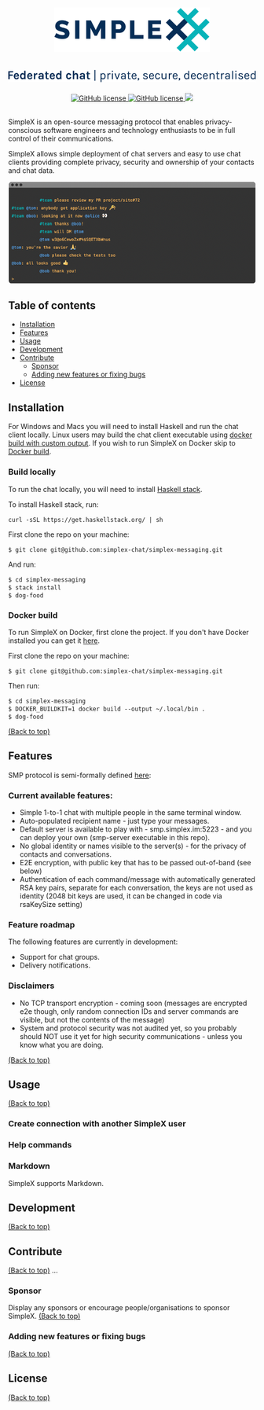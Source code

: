 <h1 align="center">
    <img src="logo.svg" alt="SimpleX logo" height="90">
</h1>
<h2 align="center">
    <img alt="Federated chat | private, secure, decentralised" src="strapline.svg" height="25">
</h2>

<div align="center">
    <a href="https://github.com/simplex-chat/simplex-messaging/actions?query=workflow%3Abuild" target="_blank">
        <img src="https://github.com/simplex-chat/simplex-messaging/workflows/build/badge.svg" alt="GitHub license">
    </a>
    <a href="https://github.com/simplex-chat/simplex-messaging/releases" target="_blank">
        <img src="https://img.shields.io/github/v/release/simplex-chat/simplex-messaging" alt="GitHub license">
    </a>
    <a>
        <img src="https://img.shields.io/github/last-commit/simplex-chat/simplex-messaging">
    </a>
    <!-- <a>
        <img src="https://img.shields.io/github/license/simplex-chat/simplex-messaging">
    </a> -->
</div>
<br>

SimpleX is an open-source messaging protocol that enables privacy-conscious software engineers and technology enthusiasts to be in full control of their communications.

SimpleX allows simple deployment of chat servers and easy to use chat clients providing complete privacy, security and ownership of your contacts and chat data.


<div align="center">
    <img alt="terminal chat" src="terminal.png">
</div>

## Table of contents

- [Installation](#installation)
- [Features](#features)
- [Usage](#usage)
- [Development](#development)
- [Contribute](#contribute)
    - [Sponsor](#sponsor)
    - [Adding new features or fixing bugs](#adding-new-features-or-fixing-bugs)
- [License](#license)



## Installation

For Windows and Macs you will need to install Haskell and run the chat client locally. Linux users may build the chat client executable using [docker build with custom output](https://docs.docker.com/engine/reference/commandline/build/#custom-build-outputs). If you wish to run SimpleX on Docker skip to [Docker build](#docker-build).



### Build locally

To run the chat locally, you will need to install [Haskell stack](https://docs.haskellstack.org/en/stable/README/).

To install Haskell stack, run:

```
curl -sSL https://get.haskellstack.org/ | sh
```

First clone the repo on your machine:

```
$ git clone git@github.com:simplex-chat/simplex-messaging.git
```

And run:

```
$ cd simplex-messaging
$ stack install
$ dog-food
```


### Docker build

To run SimpleX on Docker, first clone the project. If you don't have Docker installed you can get it [here](https://docs.docker.com/get-docker/).

First clone the repo on your machine:

```
$ git clone git@github.com:simplex-chat/simplex-messaging.git
```

Then run:

```
$ cd simplex-messaging
$ DOCKER_BUILDKIT=1 docker build --output ~/.local/bin .
$ dog-food
```

[(Back to top)](#table-of-contents)

## Features

SMP protocol is semi-formally defined [here](https://github.com/simplex-chat/protocol):

### Current available features:

- Simple 1-to-1 chat with multiple people in the same terminal window.
- Auto-populated recipient name - just type your messages.
- Default server is available to play with - smp.simplex.im:5223 - and you can deploy your own (smp-server executable in this repo).
- No global identity or names visible to the server(s) - for the privacy of contacts and conversations.
- E2E encryption, with public key that has to be passed out-of-band (see below)
- Authentication of each command/message with automatically generated RSA key pairs, separate for each conversation, the keys are not used as identity (2048 bit keys are used, it can be changed in code via rsaKeySize setting)


### Feature roadmap

The following features are currently in development:

- Support for chat groups.
- Delivery notifications.

### Disclaimers

- No TCP transport encryption - coming soon (messages are encrypted e2e though, only random connection IDs and server commands are visible, but not the contents of the message)
- System and protocol security was not audited yet, so you probably should NOT use it yet for high security communications - unless you know what you are doing.





[(Back to top)](#table-of-contents)

## Usage

[(Back to top)](#table-of-contents)

### Create connection with another SimpleX user

### Help commands

### Markdown

SimpleX supports Markdown.


## Development
[(Back to top)](#table-of-contents)


## Contribute
[(Back to top)](#table-of-contents)
...

### Sponsor

Display any sponsors or encourage people/organisations to sponsor SimpleX.
[(Back to top)](#table-of-contents)

### Adding new features or fixing bugs
[(Back to top)](#table-of-contents)

<!-- This is to give people an idea how they can raise issues or feature requests in your projects. 

You could also give guidelines for submitting and issue or a pull request to your project.

Personally and by standard, you should use a [issue template](https://github.com/navendu-pottekkat/nsfw-filter/blob/master/ISSUE_TEMPLATE.md) and a [pull request template](https://github.com/navendu-pottekkat/nsfw-filter/blob/master/PULL_REQ_TEMPLATE.md)(click for examples) so that when a user opens a new issue they could easily format it as per your project guidelines.

You could also add contact details for people to get in touch with you regarding your project. -->

## License
[(Back to top)](#table-of-contents)

